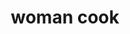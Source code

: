 ---
layout: people&body
title: woman cook
emoji: woman_cook
permalink: 👩‍🍳.html
image: assets/img/3moji/woman_cook.png
---